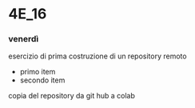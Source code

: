 # 4E_16

### venerdì

esercizio di prima costruzione di un repository remoto



* primo item
* secondo item

copia del repository da git hub a colab
